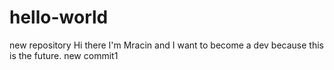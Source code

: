 # hello-world
new repository
Hi there I'm Mracin and I want to become a dev because this is the future.
new commit1


